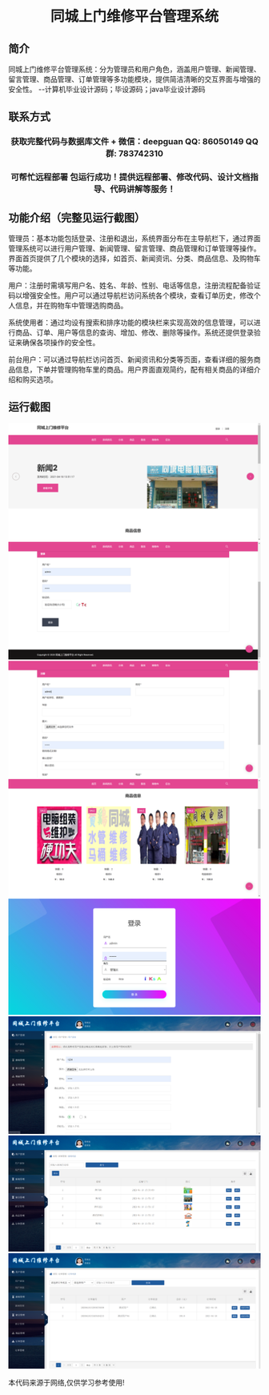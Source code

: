 <p><h1 align="center">同城上门维修平台管理系统</h1></p>

## 简介
同城上门维修平台管理系统：分为管理员和用户角色，涵盖用户管理、新闻管理、留言管理、商品管理、订单管理等多功能模块，提供简洁清晰的交互界面与增强的安全性。    --计算机毕业设计源码；毕设源码；java毕业设计源码


## 联系方式
<p><h3 align="center">获取完整代码与数据库文件 + 微信：deepguan QQ: 86050149 QQ群: 783742310</h3></p>
<p><h3 align="center">可帮忙远程部署 包运行成功！提供远程部署、修改代码、设计文档指导、代码讲解等服务！</h3></p>

## 功能介绍（完整见运行截图）
管理员：基本功能包括登录、注册和退出，系统界面分布在主导航栏下，通过界面管理系统可以进行用户管理、新闻管理、留言管理、商品管理和订单管理等操作。界面首页提供了几个模块的选择，如首页、新闻资讯、分类、商品信息、及购物车等功能。

用户：注册时需填写用户名、姓名、年龄、性别、电话等信息，注册流程配备验证码以增强安全性。用户可以通过导航栏访问系统各个模块，查看订单历史，修改个人信息，并在购物车中管理选购商品。

系统使用者：通过均设有搜索和排序功能的模块栏来实现高效的信息管理，可以进行商品、订单、用户等信息的查询、增加、修改、删除等操作。系统还提供登录验证来确保各项操作的安全性。

前台用户：可以通过导航栏访问首页、新闻资讯和分类等页面，查看详细的服务商品信息，下单并管理购物车里的商品。用户界面直观简约，配有相关商品的详细介绍和购买选项。


## 运行截图
![](imgs/588112-20211225101612056-394340553.png)
![](imgs/588112-20211225102639140-15926901.png)
![](imgs/588112-20211225224757495-101226084.png)
![](imgs/588112-20211225224802434-951945409.png)
![](imgs/588112-20211225224809168-129752399.png)
![](imgs/588112-20211225224814612-1570054830.png)
![](imgs/588112-20211225224821077-1691618471.png)
![](imgs/588112-20211225224826775-595359729.png)

<p>本代码来源于网络,仅供学习参考使用!</p>
